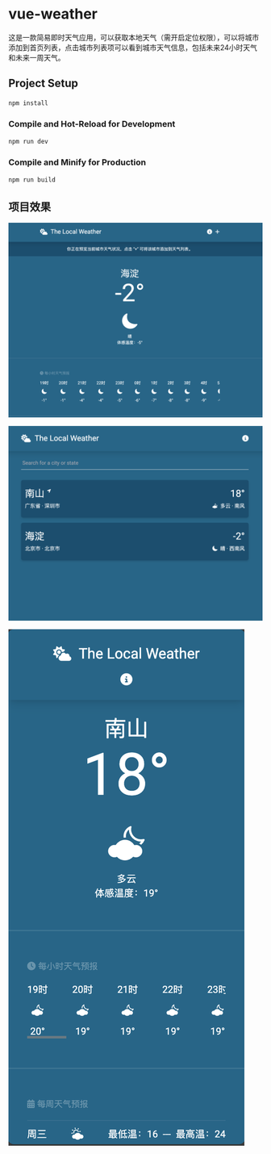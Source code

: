 # vue-weather

这是一款简易即时天气应用，可以获取本地天气（需开启定位权限），可以将城市添加到首页列表，点击城市列表项可以看到城市天气信息，包括未来24小时天气和未来一周天气。

## Project Setup

```sh
npm install
```

### Compile and Hot-Reload for Development

```sh
npm run dev
```

### Compile and Minify for Production

```sh
npm run build
```
## 项目效果

![Alt text](image.png)

![Alt text](image-1.png)

![Alt text](image-2.png)
